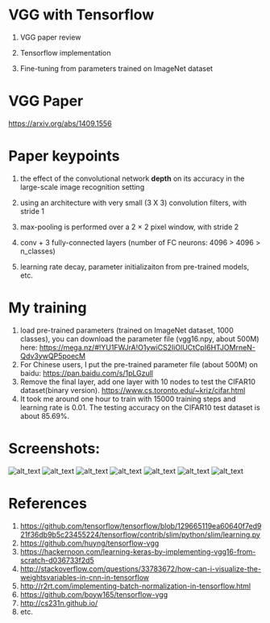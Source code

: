 # VGG with Tensorflow
1. VGG paper review

2. Tensorflow implementation

3. Fine-tuning from parameters trained on ImageNet dataset
# VGG Paper
https://arxiv.org/abs/1409.1556

# Paper keypoints
1. the effect of the convolutional network **depth** on its accuracy in the large-scale image recognition setting
  
2. using an architecture with very small (3 X 3) convolution filters, with stride 1
  
3. max-pooling is performed over a 2 × 2 pixel window, with stride 2
  
4. conv + 3 fully-connected layers (number of FC neurons: 4096 > 4096 > n_classes)
  
5. learning rate decay, parameter initializaiton from pre-trained models, etc.
# My training
1. load pre-trained parameters (trained on ImageNet dataset, 1000 classes), you can download the parameter file (vgg16.npy, about 500M) here:
https://mega.nz/#!YU1FWJrA!O1ywiCS2IiOlUCtCpI6HTJOMrneN-Qdv3ywQP5poecM
2. For Chinese users, I put the pre-trained parameter file (about 500M) on baidu: https://pan.baidu.com/s/1pLGzull
2. Remove the final layer, add one layer with 10 nodes to test the CIFAR10 dataset(binary version).
https://www.cs.toronto.edu/~kriz/cifar.html
3. It took me around one hour to train with 15000 training steps and learning rate is 0.01. The testing accuracy on the CIFAR10 test dataset is about 85.69%.
# Screenshots:
![alt_text](https://github.com/kevin28520/My-TensorFlow-tutorials/blob/master/04%20VGG%20Tensorflow/images/000.JPG?raw=true)
![alt_text](https://github.com/kevin28520/My-TensorFlow-tutorials/blob/master/04%20VGG%20Tensorflow/images/001.JPG?raw=true)
![alt_text](https://github.com/kevin28520/My-TensorFlow-tutorials/blob/master/04%20VGG%20Tensorflow/images/002.JPG?raw=true)
![alt_text](https://github.com/kevin28520/My-TensorFlow-tutorials/blob/master/04%20VGG%20Tensorflow/images/007.png?raw=true)
![alt_text](https://github.com/kevin28520/My-TensorFlow-tutorials/blob/master/04%20VGG%20Tensorflow/images/008.JPG?raw=true)
![alt_text](https://github.com/kevin28520/My-TensorFlow-tutorials/blob/master/04%20VGG%20Tensorflow/images/009.JPG?raw=true)
![alt_text](https://github.com/kevin28520/My-TensorFlow-tutorials/blob/master/04%20VGG%20Tensorflow/images/010.JPG?raw=true)
# References
1. https://github.com/tensorflow/tensorflow/blob/129665119ea60640f7ed921f36db9b5c23455224/tensorflow/contrib/slim/python/slim/learning.py
2. https://github.com/huyng/tensorflow-vgg
3. https://hackernoon.com/learning-keras-by-implementing-vgg16-from-scratch-d036733f2d5
4. http://stackoverflow.com/questions/33783672/how-can-i-visualize-the-weightsvariables-in-cnn-in-tensorflow
5. http://r2rt.com/implementing-batch-normalization-in-tensorflow.html
6. https://github.com/boyw165/tensorflow-vgg
7. http://cs231n.github.io/
8. etc.

